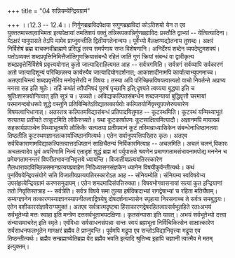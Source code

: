+++
title = "04 सन्नियम्येन्द्रियग्रामं"

+++
।।12.3 -- 12.4।। निर्गुणब्रह्मविदपेक्षया सगुणब्रह्मविदां कोऽतिशयो येन त
एव युक्ततमास्तएवाभिमता इत्यपेक्षायां तमतिशयं वक्तुं
तन्निरूपकान्निर्गुणब्रह्मविदः प्रस्तौति द्वाभ्यां -- येत्वित्यादिना।
येऽक्षरं मामुपासते तेऽपि मामेव प्राप्नुवन्तीति द्वितीयगतेनान्वयः।
पूर्वेभ्यो वैलक्षण्यद्योतनाय तुशब्दः। अक्षरं निर्विशेषं ब्रह्म
वाचक्नवीब्राह्मणे प्रसिद्धं तस्य समर्पणाय सप्त विशेषणानि। अनिर्देश्यं
शब्देन व्यपदेष्टुमशक्यं। यतोऽव्यक्तं
शब्दप्रवृत्तिनिमित्तैर्जातिगुणक्रियासंबन्धै रहितं जातिं गुणं क्रियां
संबन्धं वा द्वारीकृत्य शब्दप्रवृत्तेर्निर्विशेषे प्रवृत्त्ययोगात् कुतो
जात्यादिराहित्यमत आह -- सर्वत्रगमिति। सर्वत्रगं सर्वव्यापि सर्वकारणं अतो
जात्यादिशून्यं परिच्छिन्नस्य कार्यस्यैव जात्यादियोगदर्शनात्;
आकाशादीनामपि कार्यात्वाभ्युपगमाच्च। अतएवाचिन्त्यं शब्दप्रवृत्तेरिव
मनोवृत्तेरपि न विषयः। तस्या अपि परिच्छिन्नविषयत्वात्यतो वाचो निवर्तन्ते
अप्राप्य मनसा सह इति श्रुतेः। तर्हि कथंतं त्वौपनिषदं पुरुषं पृच्छामि
इति;दृश्यते त्वग्र्यया बुद्ध्या इति च श्रुतिःशास्त्रयोनित्वात् इति
सूत्रं च। उच्यते। अविद्याकल्पितसंबन्धेन शब्दजन्यायां बुद्धिवृत्तौ
चरमायां परमानन्दबोधरूपे शुद्धे वस्तुनि प्रतिबिम्बितेऽविद्यातत्कार्ययोः
कल्पितयोर्निवृत्त्युपपत्तेरुपचारेण विषयत्वाभिधानात्। अतस्तत्र
कल्पितमविद्यासंबन्धं प्रतिपादयितुमाह -- कूटस्थमिति। कूटस्थं
यन्मिथ्याभूतं सत्यतया प्रतीयते तत्कूटमिति लोकैरुच्यते। यथा कूटकार्षापणः
कूटसाक्षित्वमित्यादौ। अज्ञानमपि मायाख्यं सहकार्यप्रपञ्चेन मिथ्याभूतमपि
लौकिकैः सत्यतया प्रतीयमानं कूटं तस्मिन्नाध्यासिकेन संबन्धेनाधिष्ठानतया
तिष्ठतीति कूटस्थमज्ञानतत्कार्याधिष्ठानमित्यर्थः। एतेन
सर्वानुपपत्तिपरिहारः कृतः। अतएव
सर्वविकाराणामविद्याकल्पितत्वात्तदधिष्ठानं साक्षिचैतन्यं निर्विकारमित्याह
-- अचलमिति। अचलं चलनं,विकारः अचलत्वादेव ध्रुवं अपरिणामि नित्यं एतादृशं
शुद्धं ब्रह्म मां पर्युपासते श्रवणेन प्रमाणगतामसंभावनामपोद्य मननेन च
प्रमेयगतामनन्तरं विपरीतभावनानिवृत्तये ध्यायन्ति।
विजातीयप्रत्ययतिरस्कारेण तैलधारावदविच्छिन्नसमानप्रत्ययप्रवाहेण
निदिध्यासनसंज्ञकेन ध्यानेन विषयीकुर्वन्तीत्यर्थः। कथं
पुनर्विषयेन्द्रियसंयोगे सति विजातीयप्रत्ययतिरस्कारोऽत आह -- संनियम्येति।
संनियम्य स्वविषयेभ्य उपसंहृत्येन्द्रियग्रामं करणसमुदायम्। एतेन
शमदमादिसंपत्तिरुक्ता। विषयभोगवासनायां सत्यां कुत इन्द्रियाणां ततो
निवृत्तिस्तत्राह -- सर्वत्रेति। सर्वत्र विषये समा तुल्या हर्षविषादाभ्यां
रागद्वेषाभ्यां च रहिता मतिर्येषाम्। सम्यग्ज्ञानेन
तत्कारणस्याज्ञानस्यापनीतत्वाद्विषयेषु दोषदर्शनाभ्यासेन स्पृहाया
निरसनाच्च ते सर्वत्र समबुद्धयः। एतेन वशीकारसंज्ञावैराग्यमुक्तं। अतएव
सर्वत्रात्मदृष्ट्या हिंसाकारणद्वेषरहितत्वात्सर्वभूतहिते रताःअभयं
सर्वभूतेभ्यो मत्तः स्वाहा इति मन्त्रेण दत्तसर्वभूताभयदक्षिणाः।
कृतसंन्यासा इति यावत्। अभयं सर्वभूतेभ्यो दत्त्वा संन्यासमाचरेत् इति
स्मृते। एवंविधाः सर्वसाधनसंपन्नाः सन्तः स्वयं ब्रह्मभूता निर्विचिकित्सेन
साक्षात्कारेण सर्वसाधनफलभूतेन मामक्षरं ब्रह्मैव ते प्राप्नुवन्ति।
पूर्वमपि मद्रूपा एव सन्तोऽविद्यानिवृत्त्या मद्रूपा एव
तिष्ठन्तीत्यर्थः। ब्रह्मैव सन्ब्रह्माप्येतिब्रह्म वेद ब्रह्मैव भवति
इत्यादि श्रुतिभ्य इहापि चज्ञानी त्वात्मैव मे मतम् इत्युक्तम्।
